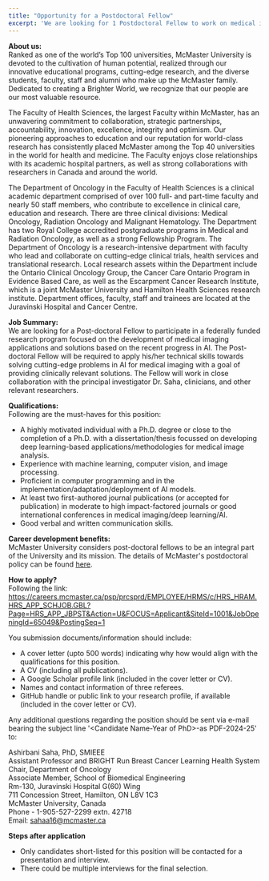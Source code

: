 ```yaml
---
title: "Opportunity for a Postdoctoral Fellow"
excerpt: 'We are looking for 1 Postdoctoral Fellow to work on medical imaging related problems. The details of this position can be found by clicking on link provided above.'
---
```

**About us:** <br>
Ranked as one of the world’s Top 100 universities, McMaster University is devoted to the cultivation of human potential, realized through our innovative educational programs, cutting-edge research, and the diverse students, faculty, staff and alumni who make up the McMaster family. Dedicated to creating a Brighter World, we recognize that our people are our most valuable resource.

The Faculty of Health Sciences, the largest Faculty within McMaster, has an unwavering commitment to collaboration, strategic partnerships, accountability, innovation, excellence, integrity and optimism. Our pioneering approaches to education and our reputation for world-class research has consistently placed McMaster among the Top 40 universities in the world for health and medicine. The Faculty enjoys close relationships with its academic hospital partners, as well as strong collaborations with researchers in Canada and around the world.

The Department of Oncology in the Faculty of Health Sciences is a clinical academic department comprised of over 100 full- and part-time faculty and nearly 50 staff members, who contribute to excellence in clinical care, education and research. There are three clinical divisions: Medical Oncology, Radiation Oncology and Malignant Hematology. The Department has two Royal College accredited postgraduate programs in Medical and Radiation Oncology, as well as a strong Fellowship Program. The Department of Oncology is a research-intensive department with faculty who lead and collaborate on cutting-edge clinical trials, health services and translational research. Local research assets within the Department include the Ontario Clinical Oncology Group, the Cancer Care Ontario Program in Evidence Based Care, as well as the Escarpment Cancer Research Institute, which is a joint McMaster University and Hamilton Health Sciences research institute. Department offices, faculty, staff and trainees are located at the Juravinski Hospital and Cancer Centre.

**Job Summary:** <br>
We are looking for a Post-doctoral Fellow to participate in a federally funded research program focused on the development of medical imaging applications and solutions based on the recent progress in AI.
The Post-doctoral Fellow will be required to apply his/her technical skills towards solving cutting-edge problems in AI for medical imaging with a goal of providing clinically relevant solutions. The Fellow will work in close collaboration with the principal investigator Dr. Saha, clinicians, and other relevant researchers.

**Qualifications:** <br>
Following are the must-haves for this position:<br>  
* A highly motivated individual with a Ph.D. degree or close to the completion of a Ph.D. with a dissertation/thesis focussed on developing deep learning-based applications/methodologies for medical image analysis.
* Experience with machine learning, computer vision, and image processing.
* Proficient in computer programming and in the implementation/adaptation/deployment of AI models.
* At least two first-authored journal publications (or accepted for publication) in moderate to high impact-factored journals or good international conferences in medical imaging/deep learning/AI.
* Good verbal and written communication skills.

**Career development benefits:**  
McMaster University considers post-doctoral fellows to be an integral part of the University and its mission. The details of McMaster's postdoctoral policy can be found [here](https://gs.mcmaster.ca/app/uploads/2019/11/postdocfellows_policy.pdf).

**How to apply?** <br>
Following the link: https://careers.mcmaster.ca/psp/prcsprd/EMPLOYEE/HRMS/c/HRS_HRAM.HRS_APP_SCHJOB.GBL?Page=HRS_APP_JBPST&Action=U&FOCUS=Applicant&SiteId=1001&JobOpeningId=65049&PostingSeq=1

You submission documents/information should include:
* A cover letter (upto 500 words) indicating why how would align with the qualifications for this position.
* A CV (including all publications).
* A Google Scholar profile link (included in the cover letter or CV).
* Names and contact information of three referees.
* GitHub handle or public link to your research profile, if available (included in the cover letter or CV).

Any additional questions regarding the position should be sent via e-mail bearing the subject line '\<Candidate Name-Year of PhD\>-as PDF-2024-25' to:

Ashirbani Saha, PhD, SMIEEE<br>
Assistant Professor and BRIGHT Run Breast Cancer Learning Health System Chair, Department of Oncology<br>
Associate Member, School of Biomedical Engineering<br>
Rm-130, Juravinski Hospital G(60) Wing<br>
711 Concession Street, Hamilton, ON L8V 1C3<br>
McMaster University, Canada<br>
Phone - 1-905-527-2299 extn. 42718<br>
Email: sahaa16@mcmaster.ca<br>

**Steps after application**<br>
* Only candidates short-listed for this position will be contacted for a presentation and interview.<br>
* There could be multiple interviews for the final selection.<br>

